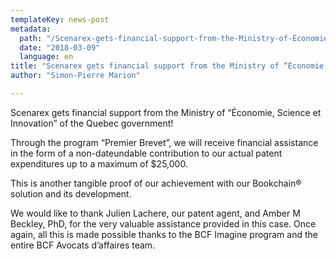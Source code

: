 ```yaml
---
templateKey: news-post
metadata:
  path: "/Scenarex-gets-financial-support-from-the-Ministry-of-Économie-Science-et-Innovation"
  date: "2018-03-09"
  language: en
title: "Scenarex gets financial support from the Ministry of “Économie, Science et Innovation”"
author: "Simon-Pierre Marion"

---
```


Scenarex gets financial support from the Ministry of “Économie, Science et Innovation” of the Quebec government!

Through the program “Premier Brevet”, we will receive financial assistance in the form of a non-dateundable contribution to our actual patent expenditures up to a maximum of $25,000.

This is another tangible proof of our achievement with our Bookchain® solution and its development.

We would like to thank Julien Lachere, our patent agent, and Amber M Beckley, PhD, for the very valuable assistance provided in this case. Once again, all this is made possible thanks to the BCF Imagine program and the entire BCF Avocats d’affaires team.
